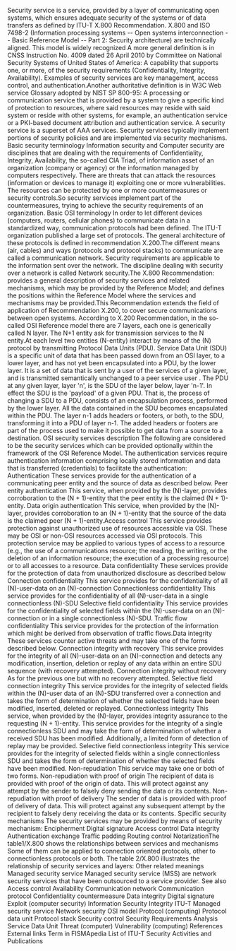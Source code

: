 Security service is a service, provided by a layer of communicating open
systems, which ensures adequate security of the systems or of data
transfers as defined by ITU-T X.800 Recommendation. X.800 and ISO 7498-2
(Information processing systems -- Open systems interconnection -- Basic
Reference Model -- Part 2: Security architecture) are technically
aligned. This model is widely recognized A more general definition is in
CNSS Instruction No. 4009 dated 26 April 2010 by Committee on National
Security Systems of United States of America: A capability that supports
one, or more, of the security requirements (Confidentiality, Integrity,
Availability). Examples of security services are key management, access
control, and authentication.Another authoritative definition is in W3C
Web service Glossary adopted by NIST SP 800-95: A processing or
communication service that is provided by a system to give a specific
kind of protection to resources, where said resources may reside with
said system or reside with other systems, for example, an authentication
service or a PKI-based document attribution and authentication service.
A security service is a superset of AAA services. Security services
typically implement portions of security policies and are implemented
via security mechanisms. Basic security terminology Information security
and Computer security are disciplines that are dealing with the
requirements of Confidentiality, Integrity, Availability, the so-called
CIA Triad, of information asset of an organization (company or agency)
or the information managed by computers respectively. There are threats
that can attack the resources (information or devices to manage it)
exploiting one or more vulnerabilities. The resources can be protected
by one or more countermeasures or security controls.So security services
implement part of the countermeasures, trying to achieve the security
requirements of an organization. Basic OSI terminology In order to let
different devices (computers, routers, cellular phones) to communicate
data in a standardized way, communication protocols had been defined.
The ITU-T organization published a large set of protocols. The general
architecture of these protocols is defined in recommendation X.200.The
different means (air, cables) and ways (protocols and protocol stacks)
to communicate are called a communication network. Security requirements
are applicable to the information sent over the network. The discipline
dealing with security over a network is called Network security.The
X.800 Recommendation: provides a general description of security
services and related mechanisms, which may be provided by the Reference
Model; and defines the positions within the Reference Model where the
services and mechanisms may be provided.This Recommendation extends the
field of application of Recommendation X.200, to cover secure
communications between open systems. According to X.200 Recommendation,
in the so-called OSI Reference model there are 7 layers, each one is
generically called N layer. The N+1 entity ask for transmission services
to the N entity.At each level two entities (N-entity) interact by means
of the (N) protocol by transmitting Protocol Data Units (PDU). Service
Data Unit (SDU) is a specific unit of data that has been passed down
from an OSI layer, to a lower layer, and has not yet been encapsulated
into a PDU, by the lower layer. It is a set of data that is sent by a
user of the services of a given layer, and is transmitted semantically
unchanged to a peer service user . The PDU at any given layer, layer
\'n\', is the SDU of the layer below, layer \'n-1\'. In effect the SDU
is the \'payload\' of a given PDU. That is, the process of changing a
SDU to a PDU, consists of an encapsulation process, performed by the
lower layer. All the data contained in the SDU becomes encapsulated
within the PDU. The layer n-1 adds headers or footers, or both, to the
SDU, transforming it into a PDU of layer n-1. The added headers or
footers are part of the process used to make it possible to get data
from a source to a destination. OSI security services description The
following are considered to be the security services which can be
provided optionally within the framework of the OSI Reference Model. The
authentication services require authentication information comprising
locally stored information and data that is transferred (credentials) to
facilitate the authentication: Authentication These services provide for
the authentication of a communicating peer entity and the source of data
as described below. Peer entity authentication This service, when
provided by the (N)-layer, provides corroboration to the (N + 1)-entity
that the peer entity is the claimed (N + 1)-entity. Data origin
authentication This service, when provided by the (N)-layer, provides
corroboration to an (N + 1)-entity that the source of the data is the
claimed peer (N + 1)-entity.Access control This service provides
protection against unauthorized use of resources accessible via OSI.
These may be OSI or non-OSI resources accessed via OSI protocols. This
protection service may be applied to various types of access to a
resource (e.g., the use of a communications resource; the reading, the
writing, or the deletion of an information resource; the execution of a
processing resource) or to all accesses to a resource. Data
confidentiality These services provide for the protection of data from
unauthorized disclosure as described below Connection confidentiality
This service provides for the confidentiality of all (N)-user-data on an
(N)-connection Connectionless confidentiality This service provides for
the confidentiality of all (N)-user-data in a single connectionless
(N)-SDU Selective field confidentiality This service provides for the
confidentiality of selected fields within the (N)-user-data on an
(N)-connection or in a single connectionless (N)-SDU. Traffic flow
confidentiality This service provides for the protection of the
information which might be derived from observation of traffic
flows.Data integrity These services counter active threats and may take
one of the forms described below. Connection integrity with recovery
This service provides for the integrity of all (N)-user-data on an
(N)-connection and detects any modification, insertion, deletion or
replay of any data within an entire SDU sequence (with recovery
attempted). Connection integrity without recovery As for the previous
one but with no recovery attempted. Selective field connection integrity
This service provides for the integrity of selected fields within the
(N)-user data of an (N)-SDU transferred over a connection and takes the
form of determination of whether the selected fields have been modified,
inserted, deleted or replayed. Connectionless integrity This service,
when provided by the (N)-layer, provides integrity assurance to the
requesting (N + 1)-entity. This service provides for the integrity of a
single connectionless SDU and may take the form of determination of
whether a received SDU has been modified. Additionally, a limited form
of detection of replay may be provided. Selective field connectionless
integrity This service provides for the integrity of selected fields
within a single connectionless SDU and takes the form of determination
of whether the selected fields have been modified. Non-repudiation This
service may take one or both of two forms. Non-repudiation with proof of
origin The recipient of data is provided with proof of the origin of
data. This will protect against any attempt by the sender to falsely
deny sending the data or its contents. Non-repudiation with proof of
delivery The sender of data is provided with proof of delivery of data.
This will protect against any subsequent attempt by the recipient to
falsely deny receiving the data or its contents. Specific security
mechanisms The security services may be provided by means of security
mechanism: Encipherment Digital signature Access control Data integrity
Authentication exchange Traffic padding Routing control NotarizationThe
table1/X.800 shows the relationships between services and mechanisms
Some of them can be applied to connection oriented protocols, other to
connectionless protocols or both. The table 2/X.800 illustrates the
relationship of security services and layers: Other related meanings
Managed security service Managed security service (MSS) are network
security services that have been outsourced to a service provider. See
also Access control Availability Communication network Communication
protocol Confidentiality countermeasure Data integrity Digital signature
Exploit (computer security) Information Security Integrity ITU-T Managed
security service Network security OSI model Protocol (computing)
Protocol data unit Protocol stack Security control Security Requirements
Analysis Service Data Unit Threat (computer) Vulnerability (computing)
References External links Term in FISMApedia List of ITU-T Security
Activities and Publications
